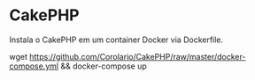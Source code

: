 # CakePHP
Instala o CakePHP em um container Docker via Dockerfile.

wget https://github.com/Corolario/CakePHP/raw/master/docker-compose.yml && docker-compose up
